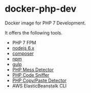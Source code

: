 # docker-php-dev

Docker image for PHP 7 Development.

It offers the following tools.

* PHP 7 FPM
* [nodejs 6.x](https://nodejs.org)
* [composer](https://getcomposer.org)
* [npm](https://www.npmjs.com/)
* [gulp](http://gulpjs.com/)
* [PHP Mess Detector](https://phpmd.org)
* [PHP Code Sniffer](https://github.com/squizlabs/PHP_CodeSniffer)
* [PHP Copy/Paste Detector](https://github.com/sebastianbergmann/phpcpd)
* AWS ElasticBeanstalk CLI
